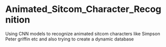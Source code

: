 # Animated_Sitcom_Character_Recognition
Using CNN models to recognize animated sitcom characters like Simpson Peter griffin etc and also trying to create a dynamic database
